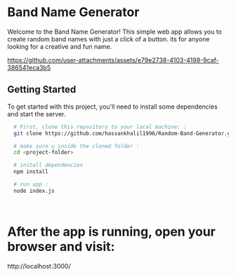 # Band Name Generator
Welcome to the Band Name Generator! This simple web app allows you to create random band names with just a click of a button. its for anyone looking for a creative and fun name.

https://github.com/user-attachments/assets/e79e2738-4103-4198-9caf-386541eca3b5 





## Getting Started

To get started with this project, you'll need to install some dependencies and start the server.



```bash
  # First, clone this repository to your local machine: :
  git clone https://github.com/hassankhalil1996/Random-Band-Generator.git

  # make sure u inside the cloned folder :
  cd <project-folder>

  # install dependencies
  npm install

  # run app :
  node index.js 

  
  ```
# After the app is running, open your browser and visit:
http://localhost:3000/ 

